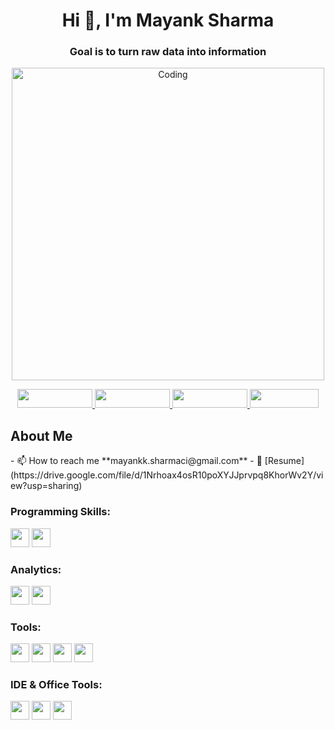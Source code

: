 <h1 align="center">Hi 👋, I'm Mayank Sharma</h1>
<h3 align="center">Goal is to turn raw data into information</h3>

<p align="center">
  <img align="center" alt="Coding" width="500" src="https://media.giphy.com/media/qgQUggAC3Pfv687qPC/giphy.gif">
</p>

<p align="center">
  <a href="https://linkedin.com/in/mayanksharma177" target="blank">
    <img src="https://img.shields.io/badge/LinkedIn-0077B5?style=for-the-badge&logo=linkedin&logoColor=white" height="30" width="120">
  </a>
  <a href="https://github.com/your-github-username" target="blank">
    <img src="https://img.shields.io/badge/GitHub-100000?style=for-the-badge&logo=github&logoColor=white" height="30" width="120">
  </a>
  <a href="https://www.hackerrank.com/your-hackerrank-username" target="blank">
    <img src="https://img.shields.io/badge/HackerRank-2EC866?style=for-the-badge&logo=hackerrank&logoColor=white" height="30" width="120">
  </a>
  <a href="https://www.kaggle.com/your-kaggle-username" target="blank">
    <img src="https://img.shields.io/badge/Kaggle-20BEFF?style=for-the-badge&logo=kaggle&logoColor=white" height="30" width="110">
  </a>
</p>

<h2>About Me</h2>
- 📫 How to reach me **mayankk.sharmaci@gmail.com**  
- 📄 [Resume](https://drive.google.com/file/d/1Nrhoax4osR10poXYJJprvpq8KhorWv2Y/view?usp=sharing)  

<h3>Programming Skills:</h3>
<p>
  <img src="https://img.shields.io/badge/Python-3776AB?style=for-the-badge&logo=python&logoColor=white" height="30">
  <img src="https://img.shields.io/badge/SQL-CC2927?style=for-the-badge&logo=Microsoft-SQL-Server&logoColor=white" height="30">
</p>

<h3>Analytics:</h3>
<p>
  <img src="https://img.shields.io/badge/Power_BI-F2C811?style=for-the-badge&logo=Power-BI&logoColor=black" height="30">
  <img src="https://img.shields.io/badge/Tableau-E97627?style=for-the-badge&logo=Tableau&logoColor=white" height="30">
</p>

<h3>Tools:</h3>
<p>
  <img src="https://img.shields.io/badge/MySQL-005C84?style=for-the-badge&logo=mysql&logoColor=white" height="30">
  <img src="https://img.shields.io/badge/Numpy-777BB4?style=for-the-badge&logo=numpy&logoColor=white" height="30">
  <img src="https://img.shields.io/badge/Pandas-150458?style=for-the-badge&logo=pandas&logoColor=white" height="30">
  <img src="https://img.shields.io/badge/Matplotlib-11557C?style=for-the-badge&logo=matplotlib&logoColor=white" height="30">
</p>

<h3>IDE & Office Tools:</h3>
<p>
  <img src="https://img.shields.io/badge/Excel-217346?style=for-the-badge&logo=microsoft-excel&logoColor=white" height="30">
  <img src="https://img.shields.io/badge/Word-2B579A?style=for-the-badge&logo=microsoft-word&logoColor=white" height="30">
  <img src="https://img.shields.io/badge/PowerPoint-B7472A?style=for-the-badge&logo=microsoft-powerpoint&logoColor=white" height="30">
</p>
